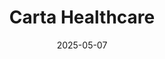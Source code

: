 ---  
layout: startup_page  
title: "Carta Healthcare"  
id: "carta.healthcare"  
permalink: "/cartahealthcarecarta.healthcare05072025/"  
website: "https://www.carta.healthcare/"  
funding_round: "Series B1"  
funding_amount: "$18.25M"  
investors: "UPMC Enterprises, MemorialCare Innovation Fund, Rex Health Ventures, Tampa General Hospital Ventures, Memorial Hermann Health System, Frist Cressey Ventures, Storm Ventures, Paramark Ventures, CU Healthcare Innovation Fund, Mass General Brigham Ventures"  
about: "Carta Healthcare provides AI-powered clinical data abstraction, transforming clinical data into valuable insights. The company leverages AI and machine learning to automate the collection and analysis of clinical data for healthcare organizations, enabling them to generate actionable insights. They aim to improve healthcare outcomes by streamlining data abstraction and reducing costs."  
markets: "Healthtech, AI"  
hq: "San Francisco, California, United States"  
founded_year: "2017"  
linkedin: "https://www.linkedin.com/company/cartahealthcare"  
twitter: "https://twitter.com/carta_ai"  
instagram: ""  
facebook: "https://www.facebook.com/61572792446631"  
crunchbase: "https://www.crunchbase.com/organization/carta-healthcare"  
pitchbook: "https://pitchbook.com/profiles/company/224176-42"  

date_display: "07-May-2025"  
date: "2025-05-07"

# SEO Optimization  
meta_title: "Carta Healthcare - Series B1 Funding ($18.25M)"  
meta_description: "Carta Healthcare, Carta Healthcare provides AI-powered clinical data abstraction, transforming clinical data into valuable insights. The company leverages AI and machin..."  
meta_keywords: "Carta Healthcare, Healthtech, AI, Series B1 funding"  
canonical_url: "https://startup.projectstartups.com/cartahealthcarecarta.healthcare05072025/"  
---